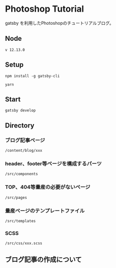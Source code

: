 # Photoshop Tutorial

gatsby を利用したPhotoshopのチュートリアルブログ。

## Node
```
v 12.13.0
```

## Setup
```
npm install -g gatsby-cli

yarn
```

## Start
```
gatsby develop
```

## Directory

### ブログ記事ページ
```
/content/blog/xxx
```

### header、footer等ページを構成するパーツ
```
/src/components
```

### TOP、404等量産の必要がないページ
```
/src/pages
```

### 量産ページのテンプレートファイル
```
/src/templates
```

### SCSS
```
/src/css/xxx.scss
```

## ブログ記事の作成について
